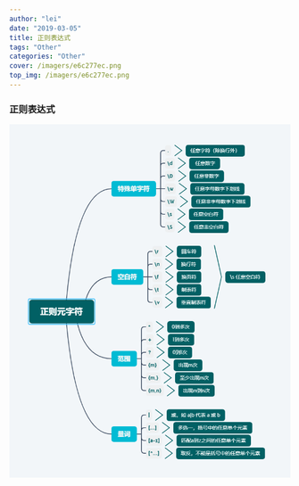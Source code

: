 ```yaml
---
author: "lei"
date: "2019-03-05"
title: 正则表达式
tags: "Other"
categories: "Other"
cover: /imagers/e6c277ec.png
top_img: /imagers/e6c277ec.png
---
```


### 正则表达式
![](imagers/e6c277ec.png)